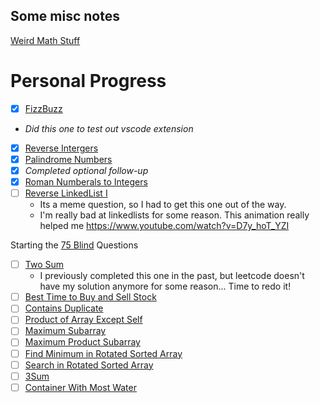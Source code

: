 ## Some misc notes

[Weird Math Stuff](../docs/math-things-that-just-work.md)


# Personal Progress
- [x]  [FizzBuzz](412.fizz-buzz.ts)
  - *Did this one to test out vscode extension*
- [x]  [Reverse Intergers](7.reverse-integer.ts)
- [x]  [Palindrome Numbers](9.palindrome-number.ts)
  - [x] *Completed optional follow-up*
- [x] [Roman Numberals to Integers](13.roman-to-integer.ts)
- [ ] [Reverse LinkedList I](206.reverse-linked-list.ts)
  - Its a meme question, so I had to get this one out of the way.
  - I'm really bad at linkedlists for some reason. This animation really helped me https://www.youtube.com/watch?v=D7y_hoT_YZI

Starting the [75 Blind](../docs/75blind.md) Questions
- [ ] [Two Sum]()
  - I previously completed this one in the past, but leetcode doesn't have my solution anymore for some reason... Time to redo it!
- [ ] [Best Time to Buy and Sell Stock]()
- [ ] [Contains Duplicate]()
- [ ] [Product of Array Except Self]()
- [ ] [Maximum Subarray]()
- [ ] [Maximum Product Subarray]()
- [ ] [Find Minimum in Rotated Sorted Array]()
- [ ] [Search in Rotated Sorted Array]()
- [ ] [3Sum]()
- [ ] [Container With Most Water]()